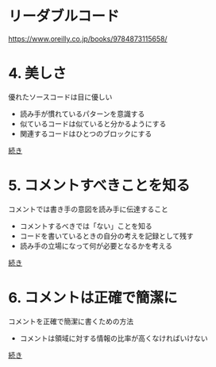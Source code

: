 # リーダブルコード

https://www.oreilly.co.jp/books/9784873115658/


# 4. 美しさ

優れたソースコードは目に優しい

* 読み手が慣れているパターンを意識する
* 似ているコードは似ていると分かるようにする
* 関連するコードはひとつのブロックにする

[続き](04)

# 5. コメントすべきことを知る

コメントでは書き手の意図を読み手に伝達すること

* コメントするべきでは「ない」ことを知る
* コードを書いているときの自分の考えを記録として残す
* 読み手の立場になって何が必要となるかを考える

[続き](05)

# 6. コメントは正確で簡潔に

コメントを正確で簡潔に書くための方法

* コメントは領域に対する情報の比率が高くなければいけない

[続き](06)
